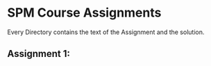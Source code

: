 # SPM Course Assignments

Every Directory contains the text of the Assignment and the solution.

## Assignment 1:
